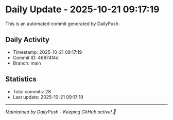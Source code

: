 # Daily Update - 2025-10-21 09:17:19

This is an automated commit generated by DailyPush.

## Daily Activity
- Timestamp: 2025-10-21 09:17:19
- Commit ID: 46874f4d
- Branch: main

## Statistics
- Total commits: 28
- Last update: 2025-10-21 09:17:19

---
*Maintained by DailyPush - Keeping GitHub active! 🚀*
